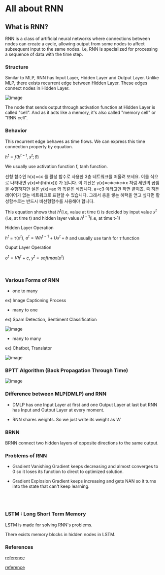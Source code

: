 # All about RNN


## What is RNN?

RNN is a class of artificial neural networks where connections between nodes can create a cycle, allowing output from some nodes to affect subsequent input to the same nodes. i.e, RNN is specialized for processing a sequence of data with the time step.


### Structure

Similar to MLP, RNN has Input Layer, Hidden Layer and Output Layer. Unlike MLP, there exists recurrent edge between Hidden Layer. These edges connect nodes in Hidden Layer. 

![image](https://github.com/IyLias/i-am-a-developer/assets/48081162/f6406eb6-71d1-4180-8815-ec7a36ea35af)


The node that sends output through activation function at Hidden Layer is called "cell". And as it acts like a memory, it's also called "memory cell" or "RNN cell". 



### Behavior

This recurrent edge behaves as time flows. We can express this time connection property by equation. 

$h^t = f(h^{t-1},x^t; \theta)$

We usually use activation function f, tanh function.

선형 함수인 h(x)=cx
를 활성 함수로 사용한 3층 네트워크를 떠올려 보세요. 이를 식으로 나타내면 y(x)=h(h(h(x)))
가 됩니다. 이 계산은 y(x)=c∗c∗c∗x
처럼 세번의 곱셈을 수행하지만 실은 y(x)=ax
와 똑같은 식입니다. a=c3
이라고만 하면 끝이죠. 즉 히든레이어가 없는 네트워크로 표현할 수 있습니다. 그래서 층을 쌓는 혜택을 얻고 싶다면 활성함수로는 반드시 비선형함수를 사용해야 합니다.

This equation shows that $h^t$(i.e, value at time t) is decided by input value $x^t$ (i.e, at time t) and hidden layer value $h^{t-1}$(i.e, at time t-1)


Hidden Layer Operation 

$h^t$ = $\tau(a^t)$, $a^t = Wh^{t-1} + Ux^t + b$ and usually use tanh for $\tau$ function


Ouput Layer Operation

$o^t = Vh^t + c$, $y^t = softmax(o^t)$



<br>


### Various Forms of RNN

* one to many
 
 ex) Image Captioning Process


*  many to one
  
 ex) Spam Detection, Sentiment Classification
 
![image](https://github.com/IyLias/i-am-a-developer/assets/48081162/2cb4960d-6b9f-4782-9a1e-1c60d6bb394e)

* many to many

 ex) Chatbot, Translator
 
![image](https://github.com/IyLias/i-am-a-developer/assets/48081162/96cbb2d9-e75d-4b8d-b7b1-2b0bc22d7255)



### BPTT Algorithm (Back Propagation Through Time)

![image](https://github.com/IyLias/i-am-a-developer/assets/48081162/36e38627-2b5c-4b65-a260-62eda0be7b22)





 
### Difference between MLP(DMLP) and RNN 

* DMLP has one Input Layer at first and one Output Layer at last but RNN has Input and Output Layer at every moment.


* RNN shares weights. So we just write its weight as $W$




### BRNN

BRNN connect two hidden layers of opposite directions to the same output. 



### Problems of RNN

* Gradient Vanishing
  Gradient keeps decreasing and almost converges to 0 so it loses its function to direct to optimized solution.


* Gradient Explosion
  Gradient keeps increasing and gets NAN so it turns into the state that can't keep learning. 


<br><br>

### LSTM : Long Short Term Memory

LSTM is made for solving RNN's problems. 

There exists memory blocks in hidden nodes in LSTM. 







### References

[reference](https://wikidocs.net/22886)

[reference](https://www.deeplearningbook.org/contents/rnn.html)


